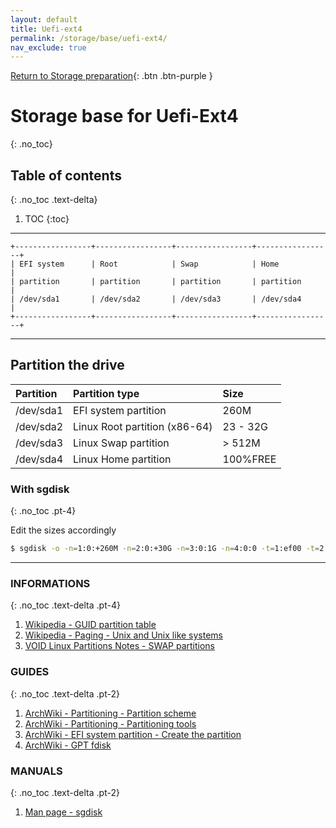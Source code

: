```yaml
---
layout: default
title: Uefi-ext4
permalink: /storage/base/uefi-ext4/
nav_exclude: true
---
```


[Return to Storage preparation](/Andromeda/storage/base/){: .btn .btn-purple }

# Storage base for Uefi-Ext4
{: .no_toc}

## Table of contents
{: .no_toc .text-delta}

1. TOC
{:toc}

---

```
+-----------------+-----------------+-----------------+-----------------+
| EFI system      | Root            | Swap            | Home            |
| partition       | partition       | partition       | partition       |
| /dev/sda1       | /dev/sda2       | /dev/sda3       | /dev/sda4       |
+-----------------+-----------------+-----------------+-----------------+
```

---

## Partition the drive

| Partition | Partition type                | Size     |
| :-------- | :---------------------------- | :------- |
| /dev/sda1 | EFI system partition          | 260M     |
| /dev/sda2 | Linux Root partition (x86-64) | 23 - 32G |
| /dev/sda3 | Linux Swap partition          | > 512M   |
| /dev/sda4 | Linux Home partition          | 100%FREE |

### With sgdisk
{: .no_toc .pt-4}

Edit the sizes accordingly

```bash
$ sgdisk -o -n=1:0:+260M -n=2:0:+30G -n=3:0:1G -n=4:0:0 -t=1:ef00 -t=2:8304 -t=3:8200 -t=4:8302 /dev/sda
```

---

### INFORMATIONS
{: .no_toc .text-delta .pt-4}

1. [Wikipedia - GUID partition table](https://en.wikipedia.org/wiki/GUID_Partition_Table)
1. [Wikipedia - Paging - Unix and Unix like systems](https://en.wikipedia.org/wiki/Paging#Unix_and_Unix-like_systems)
1. [VOID Linux Partitions Notes - SWAP partitions](https://docs.voidlinux.org/installation/live-images/partitions.html#swap-partitions)

### GUIDES
{: .no_toc .text-delta .pt-2}

1. [ArchWiki - Partitioning - Partition scheme](https://wiki.archlinux.org/index.php/Partitioning#Partition_scheme)
1. [ArchWiki - Partitioning - Partitioning tools](https://wiki.archlinux.org/index.php/Partitioning#Partitioning_tools)
1. [ArchWiki - EFI system partition - Create the partition](https://wiki.archlinux.org/index.php/EFI_system_partition#Create_the_partition)
1. [ArchWiki - GPT fdisk](https://wiki.archlinux.org/index.php/GPT_fdisk)

### MANUALS
{: .no_toc .text-delta .pt-2}

1. [Man page - sgdisk](https://jlk.fjfi.cvut.cz/arch/manpages/man/extra/gptfdisk/sgdisk.8.en)
